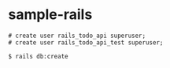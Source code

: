 # sample-rails

```
# create user rails_todo_api superuser;
# create user rails_todo_api_test superuser;
```

```
$ rails db:create
```
